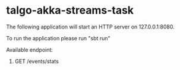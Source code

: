 # talgo-akka-streams-task

The following application will start an HTTP server on 127.0.0.1:8080.

To run the application please run "sbt run"

Available endpoint:
1. GET /events/stats
